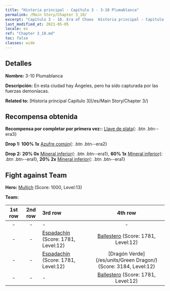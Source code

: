```yaml
---
title: "Historia principal - Capítulo 3 - 3-10 Plumablanca"
permalink: /Main Story/Chapter 3_10/
excerpt: "Capítulo 3 - 10. Era of Chaos  Historia principal - Capítulo 3_10. 3-10 Plumablanca"
last_modified_at: 2021-05-05
locale: es
ref: "Chapter 3_10.md"
toc: false
classes: wide
---
```


## Detalles

 **Nombre:** 3-10 Plumablanca

 **Descripción:** En esta ciudad hay Ángeles, pero ha sido capturada por las fuerzas demoníacas.

 **Related to:** [Historia principal Capítulo 3](/es/Main Story/Chapter 3/)

## Recompensa obtenida

 **Recompensa por completar por primera vez::** [Llave de plata](/ItemsES/con_693/){: .btn .btn--era3}

 **Drop 1:** **100% 1x** [Azufre común](/ItemsES/mat_9/){: .btn .btn--era2}

 **Drop 2:** **20% 0x** [Mineral inferior](/ItemsES/mat_1/){: .btn .btn--era1}, **60% 1x** [Mineral inferior](/ItemsES/mat_1/){: .btn .btn--era1}, **20% 2x** [Mineral inferior](/ItemsES/mat_1/){: .btn .btn--era1}


## Fight against Team
 **Hero:** [Mullich](/es/heroes/Mullich/) (Score: 1000, Level:13)

 **Team:**


  | 1st row | 2nd row | 3rd row | 4th row |
  |:----:|:----:|:----|:----:|
  | - | - | - | - |
  | - | - | [Espadachín](/es/units/Swordsman/) (Score: 1781, Level:12)  | [Ballestero](/es/units/Marksman/) (Score: 1781, Level:12)  |
  | - | - | [Espadachín](/es/units/Swordsman/) (Score: 1781, Level:12)  | [Dragón Verde](/es/units/Green Dragon/) (Score: 3184, Level:12)  |
  | - | - | - | [Ballestero](/es/units/Marksman/) (Score: 1781, Level:12)  |


